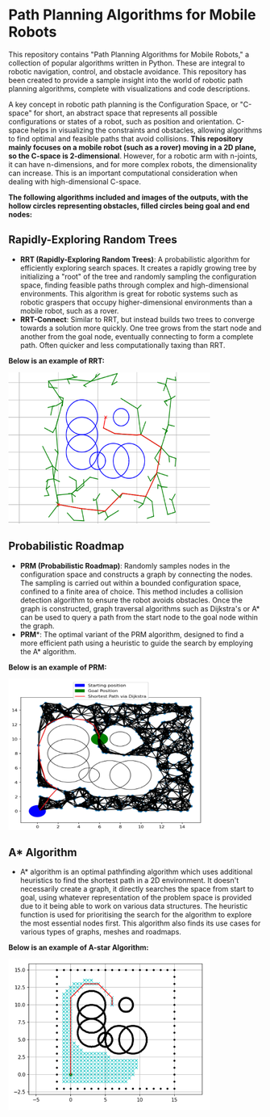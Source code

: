 # Path Planning Algorithms for Mobile Robots
This repository contains "Path Planning Algorithms for Mobile Robots," a collection of popular algorithms written in Python. These are integral to robotic navigation, control, and obstacle avoidance. This repository has been created to provide a sample insight into the world of robotic path planning algorithms, complete with visualizations and code descriptions.

 A key concept in robotic path planning is the Configuration Space, or "C-space" for short, an abstract space that represents all possible configurations or states of a robot, such as position and orientation. C-space helps in visualizing the constraints and obstacles, allowing algorithms to find optimal and feasible paths that avoid collisions. **This repository mainly focuses on a mobile robot (such as a rover) moving in a 2D plane, so the C-space is 2-dimensional**. However, for a robotic arm with n-joints, it can have n-dimensions, and for more complex robots, the dimensionality can increase. This is an important computational consideration when dealing with high-dimensional C-space. 

**The following algorithms included and images of the outputs, with the hollow circles representing obstacles, filled circles being goal and end nodes:**
## Rapidly-Exploring Random Trees
- **RRT (Rapidly-Exploring Random Trees)**: A probabilistic algorithm for efficiently exploring search spaces. It creates a rapidly growing tree by initializing a "root" of the tree and randomly sampling the configuration space, finding feasible paths through complex and high-dimensional environments. This algorithm is great for robotic systems such as robotic graspers that occupy higher-dimensional environments than a mobile robot, such as a rover.
- **RRT-Connect**: Similar to RRT, but instead builds two trees to converge towards a solution more quickly. One tree grows from the start node and another from the goal node, eventually connecting to form a complete path. Often quicker and less computationally taxing than RRT.
  
 **Below is an example of RRT:**
  
   <img src="https://raw.githubusercontent.com/mdsamirhussain/MobileRobot-PathPlanners/main/images/RRT.png" width="400" height="300">

## Probabilistic Roadmap
- **PRM (Probabilistic Roadmap)**: Randomly samples nodes in the configuration space and constructs a graph by connecting the nodes. The sampling is carried out within a bounded configuration space, confined to a finite area of choice. This method includes a collision detection algorithm to ensure the robot avoids obstacles. Once the graph is constructed, graph traversal algorithms such as Dijkstra's or A* can be used to query a path from the start node to the goal node within the graph.
- **PRM***: The optimal variant of the PRM algorithm, designed to find a more efficient path using a heuristic to guide the search by employing the A* algorithm. 

**Below is an example of PRM:**
  
 <img src="https://raw.githubusercontent.com/mdsamirhussain/MobileRobot-PathPlanners/main/images/PRM-Dijkstra.png" width="400" height="300">

 ## A* Algorithm
 -  A* algorithm is an optimal pathfinding algorithm which uses additional heuristics to find the shortest path in a 2D environment. It doesn't necessarily create a graph, it directly searches the space from start to goal, using whatever representation of the problem space is provided due to it being able to work on various data structures. The heuristic function is used for prioritising the search for the algorithm to explore the most essential nodes first. This algorithm also finds its use cases for various types of graphs, meshes and roadmaps.

**Below is an example of A-star Algorithm:**

<img src="https://raw.githubusercontent.com/mdsamirhussain/MobileRobot-PathPlanners/main/images/Astar.png" width="400" height="300">
 

